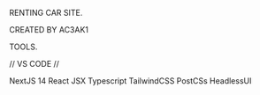 RENTING CAR SITE.   






CREATED BY AC3AK1  

TOOLS.

// VS CODE //

NextJS 14
React
JSX
Typescript
TailwindCSS
PostCSs
HeadlessUI
